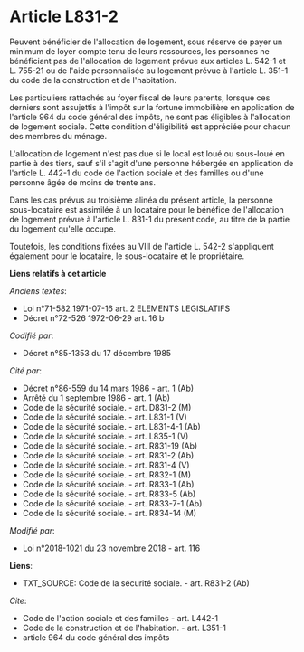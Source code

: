# Article L831-2

Peuvent bénéficier de l'allocation de logement, sous réserve de payer un minimum de loyer compte tenu de leurs ressources,
les personnes ne bénéficiant pas de l'allocation de logement prévue aux articles L. 542-1 et L. 755-21 ou de l'aide
personnalisée au logement prévue à l'article L. 351-1 du code de la construction et de l'habitation.

Les particuliers rattachés au foyer fiscal de leurs parents, lorsque ces derniers sont assujettis à l'impôt sur la fortune
immobilière en application de l'article 964 du code général des impôts, ne sont pas éligibles à l'allocation de logement
sociale. Cette condition d'éligibilité est appréciée pour chacun des membres du ménage.

L'allocation de logement n'est pas due si le local est loué ou sous-loué en partie à des tiers, sauf s'il s'agit d'une
personne hébergée en application de l'article L. 442-1 du code de l'action sociale et des familles ou d'une personne âgée de
moins de trente ans.

Dans les cas prévus au troisième alinéa du présent article, la personne sous-locataire est assimilée à un locataire pour le
bénéfice de l'allocation de logement prévue à l'article L. 831-1 du présent code, au titre de la partie du logement qu'elle
occupe.

Toutefois, les conditions fixées au VIII de l'article L. 542-2 s'appliquent également pour le locataire, le sous-locataire et
le propriétaire.

**Liens relatifs à cet article**

_Anciens textes_:

  - Loi n°71-582 1971-07-16 art. 2 ELEMENTS LEGISLATIFS
  - Décret n°72-526 1972-06-29 art. 16 b

_Codifié par_:

  - Décret n°85-1353 du 17 décembre 1985

_Cité par_:

  - Décret n°86-559 du 14 mars 1986 - art. 1 (Ab)
  - Arrêté du 1 septembre 1986 - art. 1 (Ab)
  - Code de la sécurité sociale. - art. D831-2 (M)
  - Code de la sécurité sociale. - art. L831-1 (V)
  - Code de la sécurité sociale. - art. L831-4-1 (Ab)
  - Code de la sécurité sociale. - art. L835-1 (V)
  - Code de la sécurité sociale. - art. R831-19 (Ab)
  - Code de la sécurité sociale. - art. R831-2 (Ab)
  - Code de la sécurité sociale. - art. R831-4 (V)
  - Code de la sécurité sociale. - art. R832-1 (M)
  - Code de la sécurité sociale. - art. R833-1 (Ab)
  - Code de la sécurité sociale. - art. R833-5 (Ab)
  - Code de la sécurité sociale. - art. R833-7-1 (Ab)
  - Code de la sécurité sociale. - art. R834-14 (M)

_Modifié par_:

  - Loi n°2018-1021 du 23 novembre 2018 - art. 116

**Liens**:

  - TXT_SOURCE: Code de la sécurité sociale. - art. R831-2 (Ab)

_Cite_:

  - Code de l'action sociale et des familles - art. L442-1
  - Code de la construction et de l'habitation. - art. L351-1
  - article 964 du code général des impôts
